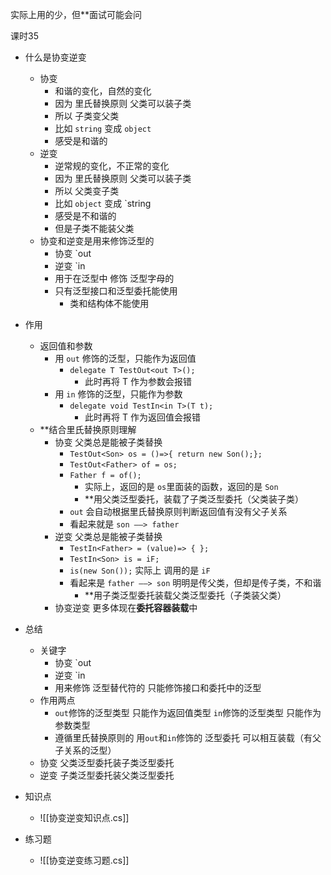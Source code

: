 
实际上用的少，但**面试可能会问

课时35

- 什么是协变逆变
	- 协变
		- 和谐的变化，自然的变化
		- 因为 里氏替换原则 父类可以装子类
		- 所以 子类变父类
		- 比如 `string` 变成 `object`
		- 感受是和谐的
	- 逆变
		- 逆常规的变化，不正常的变化
		- 因为 里氏替换原则 父类可以装子类
		- 所以 父类变子类
		- 比如 `object` 变成 `string
		- 感受是不和谐的
		- 但是子类不能装父类
	- 协变和逆变是用来修饰泛型的
		- 协变 `out
		- 逆变 `in
		- 用于在泛型中 修饰 泛型字母的
		- 只有泛型接口和泛型委托能使用
			- 类和结构体不能使用
- 作用
	- 返回值和参数
		- 用 `out` 修饰的泛型，只能作为返回值
			- `delegate T TestOut<out T>();`
				- 此时再将 T 作为参数会报错
		- 用 `in` 修饰的泛型，只能作为参数
			- `delegate void TestIn<in T>(T t);`
				- 此时再将 T 作为返回值会报错
	- **结合里氏替换原则理解
		- 协变 父类总是能被子类替换
			- `TestOut<Son> os = ()=>{ return new Son();};`
			- `TestOut<Father> of = os;`
			- `Father f = of();`
				- 实际上，返回的是 `os`里面装的函数，返回的是 `Son`
				- **用父类泛型委托，装载了子类泛型委托（父类装子类）
			- `out` 会自动根据里氏替换原则判断返回值有没有父子关系
			- 看起来就是 `son ——> father`
		- 逆变 父类总是能被子类替换
			- `TestIn<Father> = (value)=> { };`
			- `TestIn<Son> is = iF;`
			- `is(new Son());` 实际上 调用的是 `iF`
			- 看起来是 `father ——> son` 明明是传父类，但却是传子类，不和谐
				- **用子类泛型委托装载父类泛型委托（子类装父类）
		- 协变逆变 更多体现在**委托容器装载**中
- 总结
	- 关键字
		- 协变 `out
		- 逆变 `in
		- 用来修饰 泛型替代符的 只能修饰接口和委托中的泛型
	- 作用两点
		- `out`修饰的泛型类型 只能作为返回值类型 `in`修饰的泛型类型 只能作为 参数类型
		- 遵循里氏替换原则的 用`out`和`in`修饰的 泛型委托 可以相互装载（有父子关系的泛型）
	- 协变 父类泛型委托装子类泛型委托
	- 逆变 子类泛型委托装父类泛型委托

- 知识点
	- ![[协变逆变知识点.cs]]

- 练习题
	- ![[协变逆变练习题.cs]]